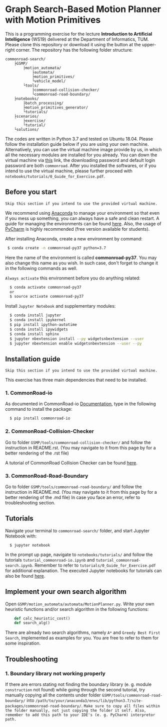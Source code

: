 # Graph Search-Based Motion Planner with Motion Primitives

This is a programming exercise for the lecture **Introduction to Artificial Intelligence** (WS19) delivered at the  Department of Informatics, TUM. Please clone this repository or download it using the button at the upper-right corner. The repository has the following folder structure:
``` code-block:: text
commonroad-search/
	├GSMP/
		├motion_automata/
			├automata/
			├motion_primitives/
			└vehicle_model/
		└tools/
			├commonroad-collision-checker/
			└commonroad-road-boundary/
	├notebooks/	
		├batch_processing/
		├motion_primitives_generator/
		└tutorials/
	├scenarios/
		├exercise/
		└tutorial/
	└solutions/ 
```
The codes are written in Python 3.7 and tested on Ubuntu 18.04. Please follow the installation guide below if you are using your own machine. Alternatively, you can use the virtual machine image provide by us, in which all the necessary modules are installed for you already. You can down the virtual machine via [this](https://syncandshare.lrz.de/dlpw/fi2BN8NUepqiQzfG3LzWYf4J/Virtual_Machine.zip) link, the downloading password and default login password are both `commonroad`. After you installed the softwares, or if you intend to use the virtual machine, please further proceed with `notebooks/tutorials/0_Guide_for_Exercise.pdf`. 

## Before you start

`Skip this section if you intend to use the provided virtual machine.`

We recommend using [Anaconda](https://www.anaconda.com/) to manage your environment so that even if you mess up something, you can always have a safe and clean restart. A guide for managing the environments can be found [here](https://conda.io/projects/conda/en/latest/user-guide/tasks/manage-environments.html). Also, the usage of [PyCharm](https://www.jetbrains.com/pycharm/) is highly recommended (free version available for students).

After installing Anaconda, create a new environment by command:
``` sh
 $ conda create -n commonroad-py37 python=3.7
```

Here the name of the environment is called **commonroad-py37**. You may also change this name as you wish. In such case, don't forget to change it in the following commands as well.

`Always activate` this environment before you do anything related:

```sh
  $ conda activate commonroad-py37
  or
  $ source activate commonroad-py37
```
Install `Jupyter Notebook` and supplementary modules:
```sh
  $ conda install jupyter
  $ conda install ipykernel
  $ pip install ipython-autotime
  $ conda install ipywidgets
  $ conda install sphinx
  $ jupyter nbextension install --py widgetsnbextension --user
  $ jupyter nbextension enable widgetsnbextension --user --py
```

## Installation guide

`Skip this section if you intend to use the provided virtual machine.`

This exercise has three main dependencies that need to be installed.

### 1. CommonRoad-io

As documented in CommonRoad-io [Documentation](https://commonroad.in.tum.de/static/docs/commonroad-io/index.html), type in the following command to install the package:

```sh
  $ pip install commonroad-io
```


### 2. CommonRoad-Collision-Checker
Go to folder `GSMP/tools/commonroad-collision-checker/` and follow the instruction in README.rst. (You may navigate to it from this page by  for a better rendering of the .rst file)

A tutorial of CommonRoad Collision Checker can be found [here](https://commonroad.in.tum.de/tutorials/).

### 3. CommonRoad-Road-Boundary
Go to folder `GSMP/tools/commonroad-road-boundary/` and follow the instruction in README.md. (You may navigate to it from this page by  for a better rendering of the .md file) In case you face an error, refer to troubleshooting section. 

## Tutorials

Navigate your terminal to `commonroad-search/` folder, and start Jupyter Notebook with:
```shell
  $ jupyter notebook
```

In the prompt up page, navigate to `notebooks/tutorials/` and follow the tutorials `tutorial_commonroad-io.ipynb` and `tutorial_commonroad-search.ipynb`.  Remember to refer to `tutorials/0_Guide_for_Exercise.pdf` for additional explanation. The executed Jupyter notebooks for tutorials can also be found [here](https://commonroad.in.tum.de/tutorials/).

## Implement your own search algorithm

Open `GSMP/motion_automata/automata/MotionPlanner.py`. Write your own heuristic functions and/or search algorithm in the following functions:

```python
	def calc_heuristic_cost()
	def search_alg()
```

There are already two search algorithms, namely `A*` and `Greedy Best First Search`, implemented as examples for you. You are free to refer to them for some inspiration.

## Troubleshooting

### 1. Boundary library not working properly

If there are errors stating not finding the boundary library (e. g. module `construction` not found) while going through the second tutorial, try manually copying all the contents under folder `GSMP/tools/commonroad-road-boundary/`  into `/path/to/your/anaconda3/envs/lib/python3.7/site-packages/commonroad-road-boundary/`. 
`Make sure to copy all files within the folder manually, not just copying the folder it self. Also, remember to add this path to your IDE's (e. g. PyCharm) interpretor path.`